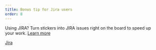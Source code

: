 ```yaml
---
title: Bonus tip for Jira users 
order: 8
---
```


Using JIRA? Turn stickers into JIRA issues right on the board to speed up your work. 
[Learn more](https://help.realtimeboard.com/support/solutions/articles/11000029984-jira-cards)

[Jira](howTo:sticker-to-jira-card)
